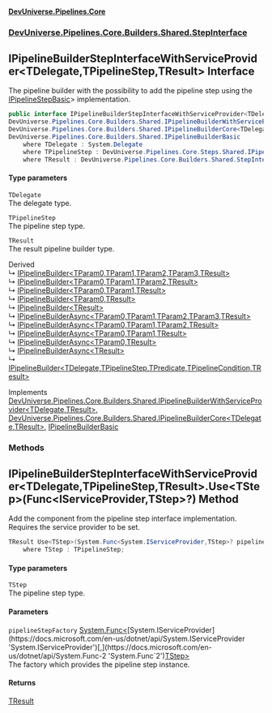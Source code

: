 #### [DevUniverse.Pipelines.Core](Pipelines.md 'Pipelines')
### [DevUniverse.Pipelines.Core.Builders.Shared.StepInterface](Pipelines.md#DevUniverse.Pipelines.Core.Builders.Shared.StepInterface 'DevUniverse.Pipelines.Core.Builders.Shared.StepInterface')
## IPipelineBuilderStepInterfaceWithServiceProvider&lt;TDelegate,TPipelineStep,TResult&gt; Interface
The pipeline builder with the possibility to add the pipeline step using the [IPipelineStepBasic](IPipelineStepBasic.md 'DevUniverse.Pipelines.Core.Steps.Shared.IPipelineStepBasic')> implementation.  
```csharp
public interface IPipelineBuilderStepInterfaceWithServiceProvider<TDelegate,in TPipelineStep,out TResult> :
DevUniverse.Pipelines.Core.Builders.Shared.IPipelineBuilderWithServiceProvider<TDelegate, TResult>,
DevUniverse.Pipelines.Core.Builders.Shared.IPipelineBuilderCore<TDelegate, TResult>,
DevUniverse.Pipelines.Core.Builders.Shared.IPipelineBuilderBasic
    where TDelegate : System.Delegate
    where TPipelineStep : DevUniverse.Pipelines.Core.Steps.Shared.IPipelineStepBasic
    where TResult : DevUniverse.Pipelines.Core.Builders.Shared.StepInterface.IPipelineBuilderStepInterfaceWithServiceProvider<TDelegate, TPipelineStep, TResult>
```
#### Type parameters
<a name='DevUniverse.Pipelines.Core.Builders.Shared.StepInterface.IPipelineBuilderStepInterfaceWithServiceProvider.TDelegate.TPipelineStep.TResult..TDelegate'></a>
`TDelegate`  
The delegate type.
  
<a name='DevUniverse.Pipelines.Core.Builders.Shared.StepInterface.IPipelineBuilderStepInterfaceWithServiceProvider.TDelegate.TPipelineStep.TResult..TPipelineStep'></a>
`TPipelineStep`  
The pipeline step type.
  
<a name='DevUniverse.Pipelines.Core.Builders.Shared.StepInterface.IPipelineBuilderStepInterfaceWithServiceProvider.TDelegate.TPipelineStep.TResult..TResult'></a>
`TResult`  
The result pipeline builder type.
  

Derived  
&#8627; [IPipelineBuilder&lt;TParam0,TParam1,TParam2,TParam3,TResult&gt;](IPipelineBuilder.TParam0.TParam1.TParam2.TParam3.TResult..md 'DevUniverse.Pipelines.Core.Builders.IPipelineBuilder&lt;TParam0,TParam1,TParam2,TParam3,TResult&gt;')  
&#8627; [IPipelineBuilder&lt;TParam0,TParam1,TParam2,TResult&gt;](IPipelineBuilder.TParam0.TParam1.TParam2.TResult..md 'DevUniverse.Pipelines.Core.Builders.IPipelineBuilder&lt;TParam0,TParam1,TParam2,TResult&gt;')  
&#8627; [IPipelineBuilder&lt;TParam0,TParam1,TResult&gt;](IPipelineBuilder.TParam0.TParam1.TResult..md 'DevUniverse.Pipelines.Core.Builders.IPipelineBuilder&lt;TParam0,TParam1,TResult&gt;')  
&#8627; [IPipelineBuilder&lt;TParam0,TResult&gt;](IPipelineBuilder.TParam0.TResult..md 'DevUniverse.Pipelines.Core.Builders.IPipelineBuilder&lt;TParam0,TResult&gt;')  
&#8627; [IPipelineBuilder&lt;TResult&gt;](IPipelineBuilder.TResult..md 'DevUniverse.Pipelines.Core.Builders.IPipelineBuilder&lt;TResult&gt;')  
&#8627; [IPipelineBuilderAsync&lt;TParam0,TParam1,TParam2,TParam3,TResult&gt;](IPipelineBuilderAsync.TParam0.TParam1.TParam2.TParam3.TResult..md 'DevUniverse.Pipelines.Core.Builders.IPipelineBuilderAsync&lt;TParam0,TParam1,TParam2,TParam3,TResult&gt;')  
&#8627; [IPipelineBuilderAsync&lt;TParam0,TParam1,TParam2,TResult&gt;](IPipelineBuilderAsync.TParam0.TParam1.TParam2.TResult..md 'DevUniverse.Pipelines.Core.Builders.IPipelineBuilderAsync&lt;TParam0,TParam1,TParam2,TResult&gt;')  
&#8627; [IPipelineBuilderAsync&lt;TParam0,TParam1,TResult&gt;](IPipelineBuilderAsync.TParam0.TParam1.TResult..md 'DevUniverse.Pipelines.Core.Builders.IPipelineBuilderAsync&lt;TParam0,TParam1,TResult&gt;')  
&#8627; [IPipelineBuilderAsync&lt;TParam0,TResult&gt;](IPipelineBuilderAsync.TParam0.TResult..md 'DevUniverse.Pipelines.Core.Builders.IPipelineBuilderAsync&lt;TParam0,TResult&gt;')  
&#8627; [IPipelineBuilderAsync&lt;TResult&gt;](IPipelineBuilderAsync.TResult..md 'DevUniverse.Pipelines.Core.Builders.IPipelineBuilderAsync&lt;TResult&gt;')  
&#8627; [IPipelineBuilder&lt;TDelegate,TPipelineStep,TPredicate,TPipelineCondition,TResult&gt;](IPipelineBuilder.TDelegate.TPipelineStep.TPredicate.TPipelineCondition.TResult..md 'DevUniverse.Pipelines.Core.Builders.Shared.IPipelineBuilder&lt;TDelegate,TPipelineStep,TPredicate,TPipelineCondition,TResult&gt;')  

Implements [DevUniverse.Pipelines.Core.Builders.Shared.IPipelineBuilderWithServiceProvider&lt;](IPipelineBuilderWithServiceProvider.TDelegate.TResult..md 'DevUniverse.Pipelines.Core.Builders.Shared.IPipelineBuilderWithServiceProvider&lt;TDelegate,TResult&gt;')[TDelegate](IPipelineBuilderStepInterfaceWithServiceProvider.TDelegate.TPipelineStep.TResult..md#DevUniverse.Pipelines.Core.Builders.Shared.StepInterface.IPipelineBuilderStepInterfaceWithServiceProvider.TDelegate.TPipelineStep.TResult..TDelegate 'DevUniverse.Pipelines.Core.Builders.Shared.StepInterface.IPipelineBuilderStepInterfaceWithServiceProvider&lt;TDelegate,TPipelineStep,TResult&gt;.TDelegate')[,](IPipelineBuilderWithServiceProvider.TDelegate.TResult..md 'DevUniverse.Pipelines.Core.Builders.Shared.IPipelineBuilderWithServiceProvider&lt;TDelegate,TResult&gt;')[TResult](IPipelineBuilderStepInterfaceWithServiceProvider.TDelegate.TPipelineStep.TResult..md#DevUniverse.Pipelines.Core.Builders.Shared.StepInterface.IPipelineBuilderStepInterfaceWithServiceProvider.TDelegate.TPipelineStep.TResult..TResult 'DevUniverse.Pipelines.Core.Builders.Shared.StepInterface.IPipelineBuilderStepInterfaceWithServiceProvider&lt;TDelegate,TPipelineStep,TResult&gt;.TResult')[&gt;](IPipelineBuilderWithServiceProvider.TDelegate.TResult..md 'DevUniverse.Pipelines.Core.Builders.Shared.IPipelineBuilderWithServiceProvider&lt;TDelegate,TResult&gt;'), [DevUniverse.Pipelines.Core.Builders.Shared.IPipelineBuilderCore&lt;](IPipelineBuilderCore.TDelegate.TResult..md 'DevUniverse.Pipelines.Core.Builders.Shared.IPipelineBuilderCore&lt;TDelegate,TResult&gt;')[TDelegate](IPipelineBuilderStepInterfaceWithServiceProvider.TDelegate.TPipelineStep.TResult..md#DevUniverse.Pipelines.Core.Builders.Shared.StepInterface.IPipelineBuilderStepInterfaceWithServiceProvider.TDelegate.TPipelineStep.TResult..TDelegate 'DevUniverse.Pipelines.Core.Builders.Shared.StepInterface.IPipelineBuilderStepInterfaceWithServiceProvider&lt;TDelegate,TPipelineStep,TResult&gt;.TDelegate')[,](IPipelineBuilderCore.TDelegate.TResult..md 'DevUniverse.Pipelines.Core.Builders.Shared.IPipelineBuilderCore&lt;TDelegate,TResult&gt;')[TResult](IPipelineBuilderStepInterfaceWithServiceProvider.TDelegate.TPipelineStep.TResult..md#DevUniverse.Pipelines.Core.Builders.Shared.StepInterface.IPipelineBuilderStepInterfaceWithServiceProvider.TDelegate.TPipelineStep.TResult..TResult 'DevUniverse.Pipelines.Core.Builders.Shared.StepInterface.IPipelineBuilderStepInterfaceWithServiceProvider&lt;TDelegate,TPipelineStep,TResult&gt;.TResult')[&gt;](IPipelineBuilderCore.TDelegate.TResult..md 'DevUniverse.Pipelines.Core.Builders.Shared.IPipelineBuilderCore&lt;TDelegate,TResult&gt;'), [IPipelineBuilderBasic](IPipelineBuilderBasic.md 'DevUniverse.Pipelines.Core.Builders.Shared.IPipelineBuilderBasic')  
### Methods
<a name='DevUniverse.Pipelines.Core.Builders.Shared.StepInterface.IPipelineBuilderStepInterfaceWithServiceProvider.TDelegate.TPipelineStep.TResult..Use.TStep.(System.Func.System.IServiceProvider.TStep..)'></a>
## IPipelineBuilderStepInterfaceWithServiceProvider&lt;TDelegate,TPipelineStep,TResult&gt;.Use&lt;TStep&gt;(Func&lt;IServiceProvider,TStep&gt;?) Method
Add the component from the pipeline step interface implementation.  
Requires the service provider to be set.  
```csharp
TResult Use<TStep>(System.Func<System.IServiceProvider,TStep>? pipelineStepFactory=null)
    where TStep : TPipelineStep;
```
#### Type parameters
<a name='DevUniverse.Pipelines.Core.Builders.Shared.StepInterface.IPipelineBuilderStepInterfaceWithServiceProvider.TDelegate.TPipelineStep.TResult..Use.TStep.(System.Func.System.IServiceProvider.TStep..).TStep'></a>
`TStep`  
The pipeline step type.
  
#### Parameters
<a name='DevUniverse.Pipelines.Core.Builders.Shared.StepInterface.IPipelineBuilderStepInterfaceWithServiceProvider.TDelegate.TPipelineStep.TResult..Use.TStep.(System.Func.System.IServiceProvider.TStep..).pipelineStepFactory'></a>
`pipelineStepFactory` [System.Func&lt;](https://docs.microsoft.com/en-us/dotnet/api/System.Func-2 'System.Func`2')[System.IServiceProvider](https://docs.microsoft.com/en-us/dotnet/api/System.IServiceProvider 'System.IServiceProvider')[,](https://docs.microsoft.com/en-us/dotnet/api/System.Func-2 'System.Func`2')[TStep](IPipelineBuilderStepInterfaceWithServiceProvider.TDelegate.TPipelineStep.TResult..md#DevUniverse.Pipelines.Core.Builders.Shared.StepInterface.IPipelineBuilderStepInterfaceWithServiceProvider.TDelegate.TPipelineStep.TResult..Use.TStep.(System.Func.System.IServiceProvider.TStep..).TStep 'DevUniverse.Pipelines.Core.Builders.Shared.StepInterface.IPipelineBuilderStepInterfaceWithServiceProvider&lt;TDelegate,TPipelineStep,TResult&gt;.Use&lt;TStep&gt;(System.Func&lt;System.IServiceProvider,TStep&gt;?).TStep')[&gt;](https://docs.microsoft.com/en-us/dotnet/api/System.Func-2 'System.Func`2')  
The factory which provides the pipeline step instance.
  
#### Returns
[TResult](IPipelineBuilderStepInterfaceWithServiceProvider.TDelegate.TPipelineStep.TResult..md#DevUniverse.Pipelines.Core.Builders.Shared.StepInterface.IPipelineBuilderStepInterfaceWithServiceProvider.TDelegate.TPipelineStep.TResult..TResult 'DevUniverse.Pipelines.Core.Builders.Shared.StepInterface.IPipelineBuilderStepInterfaceWithServiceProvider&lt;TDelegate,TPipelineStep,TResult&gt;.TResult')  
  
